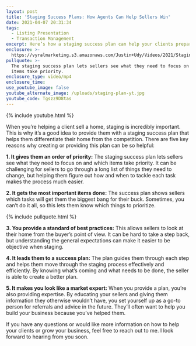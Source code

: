 ```yaml
---
layout: post
title: 'Staging Success Plans: How Agents Can Help Sellers Win'
date: 2021-04-07 20:31:34
tags:
  - Listing Presentation
  - Transaction Management
excerpt: Here’s how a staging success plan can help your clients prepare their homes.
enclosure: >-
  https://vyralmarketing.s3.amazonaws.com/Justin+Udy/Videos/2021/Staging+Success+Plans_+How+Agents+Can+Help+Sellers+Win.mp4
pullquote: >-
  The staging success plan lets sellers see what they need to focus on and which
  items take priority.
enclosure_type: video/mp4
enclosure_time:
use_youtube_image: false
youtube_alternate_image: /uploads/staging-plan-yt.jpg
youtube_code: Tgszz9D8tas
---
```

{% include youtube.html %}

When you’re helping a client sell a home, staging is incredibly important. This is why it’s a good idea to provide them with a staging success plan that helps them differentiate their home from the competition. There are five key reasons why creating or providing this plan can be so helpful:

**1\. It gives them an order of priority:** The staging success plan lets sellers see what they need to focus on and which items take priority. It can be challenging for sellers to go through a long list of things they need to change, but helping them figure out how and when to tackle each task makes the process much easier.

**2\. It gets the most important items done:** The success plan shows sellers which tasks will get them the biggest bang for their buck. Sometimes, you can’t do it all, so this lets them know which things to prioritize.

{% include pullquote.html %}&nbsp;

**3\. You provide a standard of best practices:** This allows sellers to look at their home from the buyer’s point of view. It can be hard to take a step back, but understanding the general expectations can make it easier to be objective when staging.

**4\. It leads them to a success plan:** The plan guides them through each step and helps them move through the staging process effectively and efficiently. By knowing what’s coming and what needs to be done, the seller is able to create a better plan.

**5\. It makes you look like a market expert:** When you provide a plan, you’re also providing expertise. By educating your sellers and giving them information they otherwise wouldn’t have, you set yourself up as a go-to person for referrals and advice in the future. They’ll often want to help you build your business because you’ve helped them.

If you have any questions or would like more information on how to help your clients or grow your business, feel free to reach out to me. I look forward to hearing from you soon.
